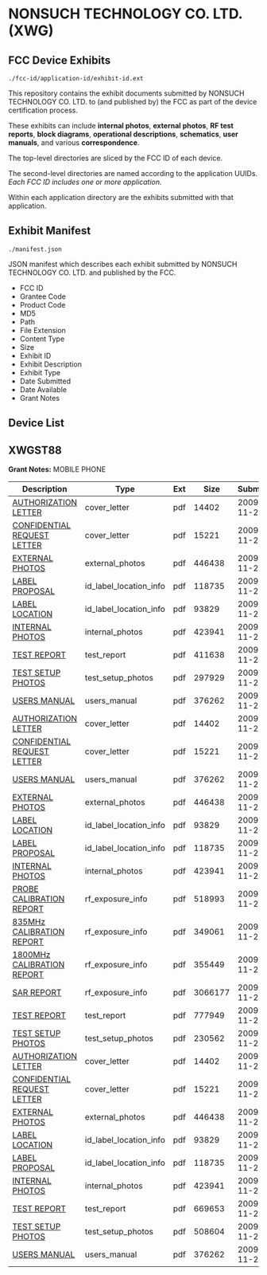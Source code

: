 # NONSUCH TECHNOLOGY CO. LTD. (XWG)
## FCC Device Exhibits

```
./fcc-id/application-id/exhibit-id.ext
```

This repository contains the exhibit documents submitted by NONSUCH TECHNOLOGY CO. LTD. to (and published by) the FCC as part of the device certification process.

These exhibits can include **internal photos**, **external photos**, **RF test reports**, **block diagrams**, **operational descriptions**, **schematics**, **user manuals**, and various **correspondence**.

The top-level directories are sliced by the FCC ID of each device.

The second-level directories are named according to the application UUIDs. *Each FCC ID includes one or more application.*

Within each application directory are the exhibits submitted with that application. 

## Exhibit Manifest

```
./manifest.json
```

JSON manifest which describes each exhibit submitted by NONSUCH TECHNOLOGY CO. LTD. and published by the FCC.

- FCC ID
- Grantee Code
- Product Code
- MD5
- Path
- File Extension
- Content Type
- Size
- Exhibit ID
- Exhibit Description
- Exhibit Type
- Date Submitted
- Date Available
- Grant Notes

## Device List
## XWGST88
**Grant Notes:** MOBILE PHONE

| Description | Type | Ext | Size | Submitted | Available |
| ----------- | ---- | --- | ---- | --------- | --------- |
| [AUTHORIZATION LETTER](XWGST88/45e4393742e776067a491f7c032b5483/1202910.pdf) | cover_letter | pdf | 14402 | 2009-11-20 | 2009-11-24 |
| [CONFIDENTIAL REQUEST LETTER](XWGST88/45e4393742e776067a491f7c032b5483/1202911.pdf) | cover_letter | pdf | 15221 | 2009-11-20 | 2009-11-24 |
| [EXTERNAL PHOTOS](XWGST88/45e4393742e776067a491f7c032b5483/1202912.pdf) | external_photos | pdf | 446438 | 2009-11-20 | 2009-11-24 |
| [LABEL PROPOSAL](XWGST88/45e4393742e776067a491f7c032b5483/1202916.pdf) | id_label_location_info | pdf | 118735 | 2009-11-20 | 2009-11-24 |
| [LABEL LOCATION](XWGST88/45e4393742e776067a491f7c032b5483/1202915.pdf) | id_label_location_info | pdf | 93829 | 2009-11-20 | 2009-11-24 |
| [INTERNAL PHOTOS](XWGST88/45e4393742e776067a491f7c032b5483/1202914.pdf) | internal_photos | pdf | 423941 | 2009-11-20 | 2009-11-24 |
| [TEST REPORT](XWGST88/45e4393742e776067a491f7c032b5483/1202927.pdf) | test_report | pdf | 411638 | 2009-11-20 | 2009-11-24 |
| [TEST SETUP PHOTOS](XWGST88/45e4393742e776067a491f7c032b5483/1202931.pdf) | test_setup_photos | pdf | 297929 | 2009-11-20 | 2009-11-24 |
| [USERS MANUAL](XWGST88/45e4393742e776067a491f7c032b5483/1202918.pdf) | users_manual | pdf | 376262 | 2009-11-20 | 2009-11-24 |
| [AUTHORIZATION LETTER](XWGST88/8f6f45c11c4b3a48b3654e5ee3002826/1202910.pdf) | cover_letter | pdf | 14402 | 2009-11-20 | 2009-11-23 |
| [CONFIDENTIAL REQUEST LETTER](XWGST88/8f6f45c11c4b3a48b3654e5ee3002826/1202911.pdf) | cover_letter | pdf | 15221 | 2009-11-20 | 2009-11-23 |
| [USERS MANUAL](XWGST88/8f6f45c11c4b3a48b3654e5ee3002826/1202918.pdf) | users_manual | pdf | 376262 | 2009-11-20 | 2009-11-23 |
| [EXTERNAL PHOTOS](XWGST88/8f6f45c11c4b3a48b3654e5ee3002826/1202912.pdf) | external_photos | pdf | 446438 | 2009-11-20 | 2009-11-23 |
| [LABEL LOCATION](XWGST88/8f6f45c11c4b3a48b3654e5ee3002826/1202915.pdf) | id_label_location_info | pdf | 93829 | 2009-11-20 | 2009-11-23 |
| [LABEL PROPOSAL](XWGST88/8f6f45c11c4b3a48b3654e5ee3002826/1202916.pdf) | id_label_location_info | pdf | 118735 | 2009-11-20 | 2009-11-23 |
| [INTERNAL PHOTOS](XWGST88/8f6f45c11c4b3a48b3654e5ee3002826/1202914.pdf) | internal_photos | pdf | 423941 | 2009-11-20 | 2009-11-23 |
| [PROBE CALIBRATION REPORT](XWGST88/8f6f45c11c4b3a48b3654e5ee3002826/1192583.pdf) | rf_exposure_info | pdf | 518993 | 2009-11-20 | 2009-11-23 |
| [835MHz CALIBRATION REPORT](XWGST88/8f6f45c11c4b3a48b3654e5ee3002826/1192582.pdf) | rf_exposure_info | pdf | 349061 | 2009-11-20 | 2009-11-23 |
| [1800MHz CALIBRATION REPORT](XWGST88/8f6f45c11c4b3a48b3654e5ee3002826/1202951.pdf) | rf_exposure_info | pdf | 355449 | 2009-11-20 | 2009-11-23 |
| [SAR REPORT](XWGST88/8f6f45c11c4b3a48b3654e5ee3002826/1202959.pdf) | rf_exposure_info | pdf | 3066177 | 2009-11-20 | 2009-11-23 |
| [TEST REPORT](XWGST88/8f6f45c11c4b3a48b3654e5ee3002826/1202955.pdf) | test_report | pdf | 777949 | 2009-11-20 | 2009-11-23 |
| [TEST SETUP PHOTOS](XWGST88/8f6f45c11c4b3a48b3654e5ee3002826/1202960.pdf) | test_setup_photos | pdf | 230562 | 2009-11-20 | 2009-11-23 |
| [AUTHORIZATION LETTER](XWGST88/9ad244b0f93b23daad271d76386df32e/1202910.pdf) | cover_letter | pdf | 14402 | 2009-11-20 | 2009-11-24 |
| [CONFIDENTIAL REQUEST LETTER](XWGST88/9ad244b0f93b23daad271d76386df32e/1202911.pdf) | cover_letter | pdf | 15221 | 2009-11-20 | 2009-11-24 |
| [EXTERNAL PHOTOS](XWGST88/9ad244b0f93b23daad271d76386df32e/1202912.pdf) | external_photos | pdf | 446438 | 2009-11-20 | 2009-11-24 |
| [LABEL LOCATION](XWGST88/9ad244b0f93b23daad271d76386df32e/1202915.pdf) | id_label_location_info | pdf | 93829 | 2009-11-20 | 2009-11-24 |
| [LABEL PROPOSAL](XWGST88/9ad244b0f93b23daad271d76386df32e/1202916.pdf) | id_label_location_info | pdf | 118735 | 2009-11-20 | 2009-11-24 |
| [INTERNAL PHOTOS](XWGST88/9ad244b0f93b23daad271d76386df32e/1202914.pdf) | internal_photos | pdf | 423941 | 2009-11-20 | 2009-11-24 |
| [TEST REPORT](XWGST88/9ad244b0f93b23daad271d76386df32e/1202913.pdf) | test_report | pdf | 669653 | 2009-11-20 | 2009-11-24 |
| [TEST SETUP PHOTOS](XWGST88/9ad244b0f93b23daad271d76386df32e/1202917.pdf) | test_setup_photos | pdf | 508604 | 2009-11-20 | 2009-11-24 |
| [USERS MANUAL](XWGST88/9ad244b0f93b23daad271d76386df32e/1202918.pdf) | users_manual | pdf | 376262 | 2009-11-20 | 2009-11-24 |
